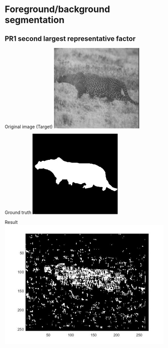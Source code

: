 # Foreground/background segmentation
## PR1 second largest representative factor
Original image (Target)
![Alt text](PR1/pic/cheetah.jpg "cheetah")

Ground truth
![Alt text](PR1/pic/cheetah_mask.jpg "cheetah_mask")

Result
![Alt text](PR1/pic/result.jpg "result")
